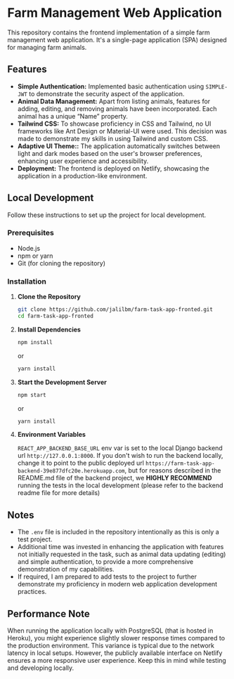 # Farm Management Web Application

This repository contains the frontend implementation of a simple farm management web application. It's a single-page application (SPA) designed for managing farm animals.

## Features

- **Simple Authentication:** Implemented basic authentication using `SIMPLE-JWT` to demonstrate the security aspect of the application.
- **Animal Data Management:** Apart from listing animals, features for adding, editing, and removing animals have been incorporated. Each animal has a unique “Name” property.
- **Tailwind CSS:** To showcase proficiency in CSS and Tailwind, no UI frameworks like Ant Design or Material-UI were used. This decision was made to demonstrate my skills in using Tailwind and custom CSS.
- **Adaptive UI Theme::** The application automatically switches between light and dark modes based on the user's browser preferences, enhancing user experience and accessibility.
- **Deployment:** The frontend is deployed on Netlify, showcasing the application in a production-like environment.

## Local Development

Follow these instructions to set up the project for local development.

### Prerequisites

- Node.js
- npm or yarn
- Git (for cloning the repository)

### Installation

1. **Clone the Repository**

   ```sh
   git clone https://github.com/jalilbm/farm-task-app-fronted.git
   cd farm-task-app-fronted
   ```

2. **Install Dependencies**

   ```sh
   npm install
   ```

   or

   ```sh
   yarn install
   ```

3. **Start the Development Server**

   ```sh
   npm start
   ```

   or

   ```sh
   yarn install
   ```

4. **Environment Variables**

   `REACT_APP_BACKEND_BASE_URL` env var is set to the local Django backend url `http://127.0.0.1:8000`. If you don't wish to run the backend locally, change it to point to the public deployed url `https://farm-task-app-backend-39e877dfc20e.herokuapp.com`, but for reasons described in the README.md file of the backend project, we **HIGHLY RECOMMEND** running the tests in the local development (please refer to the backend readme file for more details)

## Notes

- The `.env` file is included in the repository intentionally as this is only a test project.
- Additional time was invested in enhancing the application with features not initially requested in the task, such as animal data updating (editing) and simple authentication, to provide a more comprehensive demonstration of my capabilities.
- If required, I am prepared to add tests to the project to further demonstrate my proficiency in modern web application development practices.

## Performance Note

When running the application locally with PostgreSQL (that is hosted in Heroku), you might experience slightly slower response times compared to the production environment. This variance is typical due to the network latency in local setups. However, the publicly available interface on Netlify ensures a more responsive user experience. Keep this in mind while testing and developing locally.
